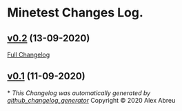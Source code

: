 # Minetest Changes Log.

## [v0.2](https://github.com/alexabrr/minetest-cli/tree/v0.2) (13-09-2020)

[Full Changelog](https://github.com/alexabrr/minetest-cli/compare/v0.1...v0.2)

## [v0.1](https://github.com/alexabrr/minetest-cli/tree/v0.1) (11-09-2020)




\* *This Changelog was automatically generated by [github_changelog_generator](https://github.com/github-changelog-generator/github-changelog-generator)*
Copyright © 2020 Alex Abreu
